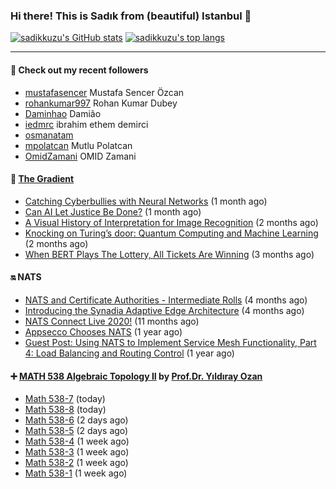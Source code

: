### Hi there! This is Sadık from (beautiful) Istanbul 👋

[![sadikkuzu's GitHub stats](https://github-readme-stats.vercel.app/api?username=sadikkuzu&show_icons=true&theme=dark&hide=stars&hide_title=true)](https://github.com/sadikkuzu)
[![sadikkuzu's top langs](https://github-readme-stats.vercel.app/api/top-langs/?username=sadikkuzu&langs_count=6&layout=compact&theme=dark&hide_title=true)](https://github.com/sadikkuzu)

---

#### 🔭 Check out my recent followers

- [mustafasencer](https://github.com/mustafasencer) Mustafa Sencer Özcan
- [rohankumar997](https://github.com/rohankumar997) Rohan Kumar Dubey
- [Daminhao](https://github.com/Daminhao) Damião
- [iedmrc](https://github.com/iedmrc) ibrahim ethem demirci
- [osmanatam](https://github.com/osmanatam) 
- [mpolatcan](https://github.com/mpolatcan) Mutlu Polatcan
- [OmidZamani](https://github.com/OmidZamani) OMID Zamani


#### 🔻 [The Gradient](https://thegradient.pub)

- [Catching Cyberbullies with Neural Networks](https://thegradient.pub/catching-cyberbullies-with-neural-networks/) (1 month ago)
- [Can AI Let Justice Be Done?](https://thegradient.pub/robot-judges/) (1 month ago)
- [A Visual History of Interpretation for Image Recognition](https://thegradient.pub/a-visual-history-of-interpretation-for-image-recognition/) (2 months ago)
- [Knocking on Turing’s door: Quantum Computing and Machine Learning](https://thegradient.pub/knocking-on-turings-door-quantum-computing-and-machine-learning/) (2 months ago)
- [When BERT Plays The Lottery, All Tickets Are Winning](https://thegradient.pub/when-bert-plays-the-lottery-all-tickets-are-winning/) (3 months ago)


#### 🔛 NATS

- [NATS and Certificate Authorities - Intermediate Rolls](https://nats.io/blog/nats-blogpost-ca/) (4 months ago)
- [Introducing the Synadia Adaptive Edge Architecture](https://nats.io/blog/synadia-adaptive-edge/) (4 months ago)
- [NATS Connect Live 2020!](https://nats.io/blog/nats-connect-live-2020/) (11 months ago)
- [Appsecco Chooses NATS](https://nats.io/blog/appsecco-chooses-nats/) (1 year ago)
- [Guest Post: Using NATS to Implement Service Mesh Functionality, Part 4: Load Balancing and Routing Control](https://nats.io/blog/nats-to-implement-service-mesh-functionality-part3-metrics/) (1 year ago)


#### ➕ [MATH 538 Algebraic Topology II](https://www.youtube.com/playlist?list=PLBMmiR8tC9UmP3YhW1R2tNSqTCpq-kaDh) by [Prof.Dr. Yıldıray Ozan](http://users.metu.edu.tr/ozan/indexEng.html)

- [Math 538-7](https://www.youtube.com/watch?v=4H4QaPwjb7o) (today)
- [Math 538-8](https://www.youtube.com/watch?v=e5yO7Dh6e70) (today)
- [Math 538-6](https://www.youtube.com/watch?v=zQ--uRnYu7o) (2 days ago)
- [Math 538-5](https://www.youtube.com/watch?v=S4e5jGol5Nk) (2 days ago)
- [Math 538-4](https://www.youtube.com/watch?v=IhmA_gXjPVc) (1 week ago)
- [Math 538-3](https://www.youtube.com/watch?v=ouhicmNal20) (1 week ago)
- [Math 538-2](https://www.youtube.com/watch?v=xqBTFQDlWQE) (1 week ago)
- [Math 538-1](https://www.youtube.com/watch?v=pUcb8QkYp7E) (1 week ago)



